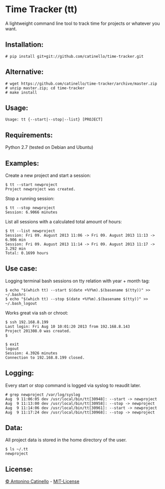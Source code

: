 Time Tracker (tt)
===

A lightweight command line tool to track time for projects or whatever you want.

## Installation:

    # pip install git+git://github.com/catinello/time-tracker.git

## Alternative:

    # wget https://github.com/catinello/time-tracker/archive/master.zip
    # unzip master.zip; cd time-tracker
    # make install

## Usage:

    Usage: tt {--start|--stop|--list} [PROJECT]

## Requirements:

Python 2.7 (tested on Debian and Ubuntu)

## Examples:

Create a new project and start a session:

    $ tt --start newproject
    Project newproject was created.

Stop a running session:

    $ tt --stop newproject
    Session: 6.9066 minutes

List all sessions with a calculated total amount of hours:

    $ tt --list newproject
    Session: Fri 09. August 2013 11:06 -> Fri 09. August 2013 11:13 -> 6.906 min
    Session: Fri 09. August 2013 11:14 -> Fri 09. August 2013 11:17 -> 3.292 min
    Total: 0.1699 hours

## Use case:

Logging terminal bash sessions on tty relation with year + month tag:

    $ echo "$(which tt) --start $(date +%Y%m).$(basename $(tty))" >> ~/.bashrc
    $ echo "$(which tt) --stop $(date +%Y%m).$(basename $(tty))" >> ~/.bash_logout

Works great via ssh or chroot:

    $ ssh 192.168.8.199
    Last login: Fri Aug 10 10:01:20 2013 from 192.168.8.143
    Project 201308.0 was created.
    $

    $ exit
    logout
    Session: 4.3926 minutes
    Connection to 192.168.8.199 closed.

## Logging:

Every start or stop command is logged via syslog to reaudit later.

    # grep newproject /var/log/syslog
    Aug  9 11:06:05 dev /usr/local/bin/tt[30948]: --start -> newproject
    Aug  9 11:13:00 dev /usr/local/bin/tt[30958]: --stop -> newproject
    Aug  9 11:14:06 dev /usr/local/bin/tt[30961]: --start -> newproject
    Aug  9 11:17:24 dev /usr/local/bin/tt[30968]: --stop -> newproject

## Data:

All project data is stored in the home directory of the user. 

    $ ls ~/.tt
    newproject

## License:

[&copy; Antonino Catinello][HOME] - [MIT-License][MIT]

[MIT]:https://github.com/catinello/tt/blob/master/LICENSE
[HOME]:http://antonino.catinello.eu

